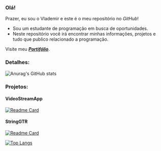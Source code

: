 ### Olá! 

Prazer, eu sou o Vlademir e este é o meu repositório no *GitHub*!


- Sou um estudante de programação em busca de oportunidades.
- Neste repositório você irá encontrar minhas informações, projetos e tudo que publico relacionado a programação.

Visite meu ***[Portifólio](https://portfolio-ochre-theta-12.vercel.app/)***.

### Detalhes:
![Anurag's GitHub stats](https://github-readme-stats.vercel.app/api?username=vlademir-junior&show_icons=true)


### Projetos:

#### VideoStreamApp
[![Readme Card](https://github-readme-stats.vercel.app/api/pin/?username=vlademir-junior&repo=jornada-dev)](https://github.com/vlademir-junior/jornada-dev)

#### StringGTR
[![Readme Card](https://github-readme-stats.vercel.app/api/pin/?username=vlademir-junior&repo=app-corda-guitarra)](https://github.com/vlademir-junior/app-corda-guitarra)


[![Top Langs](https://github-readme-stats.vercel.app/api/top-langs/?username=anuraghazra)](https://github.com/anuraghazra/github-readme-stats)

